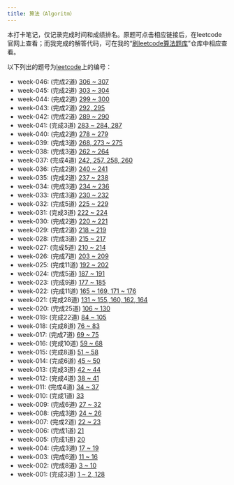 ```yaml
---
title: 算法（Algoritm）
---
```


本打卡笔记，仅记录完成时间和成绩排名。原题可点击相应链接后，在leetcode官网上查看；而我完成的解答代码，可在我的“[刷leetcode算法题库](https://github.com/yanlinlin82/leetcode/)”仓库中相应查看。

以下列出的题号为[leetcode](https://leetcode-cn.com/problemset/all/)上的编号：

* week-046: (完成2道) [306 ~ 307](../week-046/#algorithm)
* week-045: (完成2道) [303 ~ 304](../week-045/#algorithm)
* week-044: (完成2道) [299 ~ 300](../week-044/#algorithm)
* week-043: (完成2道) [292, 295](../week-043/#algorithm)
* week-042: (完成2道) [289 ~ 290](../week-042/#algorithm)
* week-041: (完成3道) [283 ~ 284, 287](../week-041/#algorithm)
* week-040: (完成2道) [278 ~ 279](../week-040/#algorithm)
* week-039: (完成3道) [268, 273 ~ 275](../week-039/#algorithm)
* week-038: (完成3道) [262 ~ 264](../week-038/#algorithm)
* week-037: (完成4道) [242, 257, 258, 260](../week-037/#algorithm)
* week-036: (完成2道) [240 ~ 241](../week-036/#algorithm)
* week-035: (完成2道) [237 ~ 238](../week-035/#algorithm)
* week-034: (完成3道) [234 ~ 236](../week-034/#algorithm)
* week-033: (完成3道) [230 ~ 232](../week-033/#algorithm)
* week-032: (完成5道) [225 ~ 229](../week-032/#algorithm)
* week-031: (完成3道) [222 ~ 224](../week-031/#algorithm)
* week-030: (完成2道) [220 ~ 221](../week-030/#algorithm)
* week-029: (完成2道) [218 ~ 219](../week-029/#algorithm)
* week-028: (完成3道) [215 ~ 217](../week-028/#algorithm)
* week-027: (完成5道) [210 ~ 214](../week-027/#algorithm)
* week-026: (完成7道) [203 ~ 209](../week-026/#algorithm)
* week-025: (完成11道) [192 ~ 202](../week-025/#algorithm)
* week-024: (完成5道) [187 ~ 191](../week-024/#algorithm)
* week-023: (完成9道) [177 ~ 185](../week-023/#algorithm)
* week-022: (完成11道) [165 ~ 169, 171 ~ 176](../week-022/#algorithm)
* week-021: (完成28道) [131 ~ 155, 160, 162, 164](../week-021/#algorithm)
* week-020: (完成25道) [106 ~ 130](../week-020/#algorithm)
* week-019: (完成22道) [84 ~ 105](../week-019/#algorithm)
* week-018: (完成8道) [76 ~ 83](../week-018/#algorithm)
* week-017: (完成7道) [69 ~ 75](../week-017/#algorithm)
* week-016: (完成10道) [59 ~ 68](../week-016/#algorithm)
* week-015: (完成8道) [51 ~ 58](../week-015/#algorithm)
* week-014: (完成6道) [45 ~ 50](../week-014/#algorithm)
* week-013: (完成3道) [42 ~ 44](../week-013/#algorithm)
* week-012: (完成4道) [38 ~ 41](../week-012/#algorithm)
* week-011: (完成4道) [34 ~ 37](../week-011/#algorithm)
* week-010: (完成1道) [33](../week-010/#algorithm)
* week-009: (完成6道) [27 ~ 32](../week-009/#algorithm)
* week-008: (完成3道) [24 ~ 26](../week-008/#algorithm)
* week-007: (完成2道) [22 ~ 23](../week-007/#algorithm)
* week-006: (完成1道) [21](../week-006/#algorithm)
* week-005: (完成1道) [20](../week-005/#algorithm)
* week-004: (完成3道) [17 ~ 19](../week-004/#algorithm)
* week-003: (完成6道) [11 ~ 16](../week-003/#algorithm)
* week-002: (完成8道) [3 ~ 10](../week-002/#algorithm)
* week-001: (完成3道) [1 ~ 2, 128](../week-001/#algorithm)
